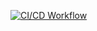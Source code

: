 [![CI/CD Workflow](https://github.com/matwhite/codio-cicd/actions/workflows/ci-cd.yml/badge.svg)](https://github.com/matwhite/codio-cicd/actions/workflows/ci-cd.yml)

